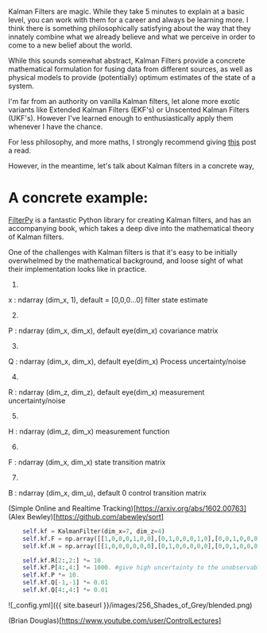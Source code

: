 
Kalman Filters are magic. While they take 5 minutes to explain at a basic level, you can work with them for a career and always be learning more. I think there is something philosophically satisfying about the way that they innately combine what we already believe and what we perceive in order to come to a new belief about the world.

While this sounds somewhat abstract, Kalman Filters provide a concrete mathematical formulation for fusing data from different sources, as well as physical models to provide (potentially) optimum estimates of the state of a system.

I'm far from an authority on vanilla Kalman filters, let alone more exotic variants like Extended Kalman Filters (EKF's) or Unscented Kalman Filters (UKF's). However I've learned enough to enthusiastically apply them whenever I have the chance. 

For less philosophy, and more maths, I strongly recommend giving [this](https://www.bzarg.com/p/how-a-kalman-filter-works-in-pictures/) post a read.

However, in the meantime, let's talk about Kalman filters in a concrete way, 


A concrete example:
===============

[FilterPy](https://filterpy.readthedocs.io/en/latest/) is a fantastic Python library for creating Kalman filters, and has an accompanying book, which takes a deep dive into the mathematical theory of Kalman filters. 

One of the challenges with Kalman filters is that it's easy to be initially overwhelmed by the mathematical background, and loose sight of what their implementation looks like in practice.


1. 
x : ndarray (dim_x, 1), default = [0,0,0…0]
filter state estimate

2.
P : ndarray (dim_x, dim_x), default eye(dim_x)
covariance matrix

3.
Q : ndarray (dim_x, dim_x), default eye(dim_x)
Process uncertainty/noise

4.
R : ndarray (dim_z, dim_z), default eye(dim_x)
measurement uncertainty/noise

5.
H : ndarray (dim_z, dim_x)
measurement function

6.
F : ndarray (dim_x, dim_x)
state transition matrix

7.
B : ndarray (dim_x, dim_u), default 0
control transition matrix




(Simple Online and Realtime Tracking)[https://arxiv.org/abs/1602.00763]
(Alex Bewley)[https://github.com/abewley/sort]

```python
    self.kf = KalmanFilter(dim_x=7, dim_z=4)
    self.kf.F = np.array([[1,0,0,0,1,0,0],[0,1,0,0,0,1,0],[0,0,1,0,0,0,1],[0,0,0,1,0,0,0],  [0,0,0,0,1,0,0],[0,0,0,0,0,1,0],[0,0,0,0,0,0,1]])
    self.kf.H = np.array([[1,0,0,0,0,0,0],[0,1,0,0,0,0,0],[0,0,1,0,0,0,0],[0,0,0,1,0,0,0]])

    self.kf.R[2:,2:] *= 10.
    self.kf.P[4:,4:] *= 1000. #give high uncertainty to the unobservable initial velocities
    self.kf.P *= 10.
    self.kf.Q[-1,-1] *= 0.01
    self.kf.Q[4:,4:] *= 0.01
```


![_config.yml]({{ site.baseurl }}/images/256_Shades_of_Grey/blended.png)


(Brian Douglas)[https://www.youtube.com/user/ControlLectures] 